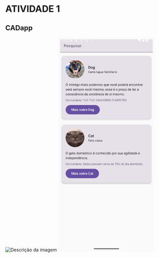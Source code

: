 # ATIVIDADE 1
## CADapp



<img src="https://github.com/user-attachments/assets/592a9c87-887d-47d3-913d-4c226c79673a" alt="Descrição da imagem" width="300" />
<img src="\ZooApp\Screenshot_20250515_003206.png" alt="Descrição da imagem" width="300" />
